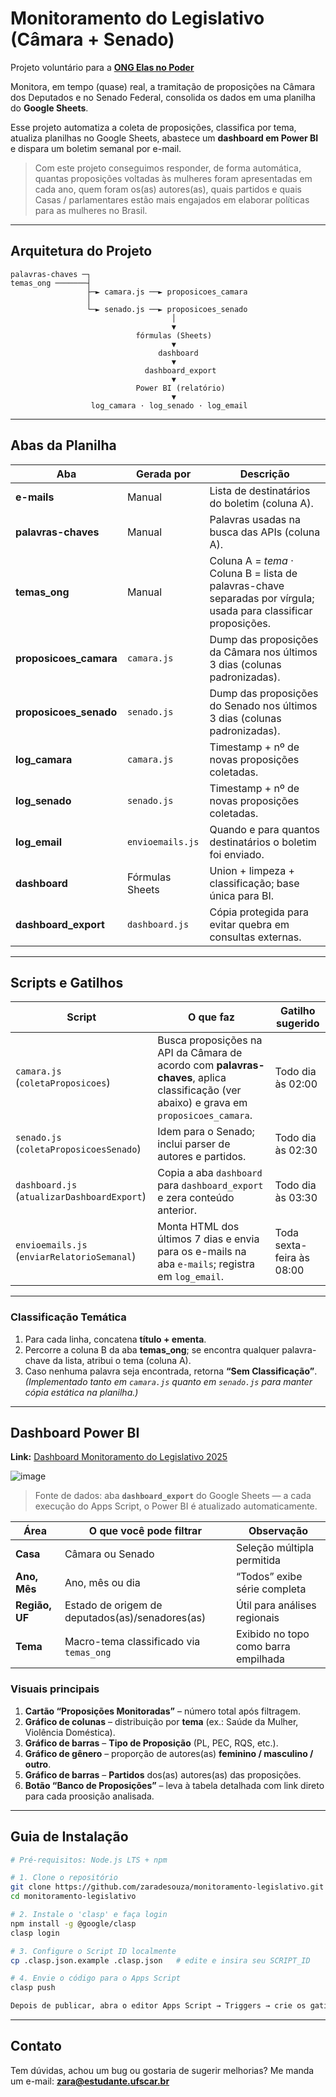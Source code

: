 # Monitoramento do Legislativo (Câmara + Senado)  
Projeto voluntário para a **[ONG Elas no Poder](https://elasnopoder.org/)**

Monitora, em tempo (quase) real, a tramitação de proposições na Câmara dos Deputados e no Senado Federal, consolida os dados em uma planilha do **Google Sheets**.

Esse projeto automatiza a coleta de proposições, classifica por tema, atualiza planilhas no Google Sheets, abastece um **dashboard em Power BI** e dispara um boletim semanal por e-mail.


> Com este projeto conseguimos responder, de forma automática, quantas proposições voltadas às mulheres foram apresentadas em cada ano, quem foram os(as) autores(as), quais partidos e quais Casas / parlamentares estão mais engajados em elaborar políticas para as mulheres no Brasil.

---
## Arquitetura do Projeto
```text
palavras-chaves ─┐
temas_ong ───────┤
                 ├─► camara.js ──► proposicoes_camara
                 │
                 └─► senado.js ──► proposicoes_senado
                                    │
                                    ▼
                            fórmulas (Sheets)
                                    ▼
                                 dashboard
                                    ▼
                              dashboard_export
                                    ▼
                            Power BI (relatório)
                                    ▼
                  log_camara · log_senado · log_email
``` 

---

## Abas da Planilha

| Aba | Gerada por | Descrição |
|-----|------------|-----------|
| **e-mails** | Manual | Lista de destinatários do boletim (coluna A). |
| **palavras-chaves** | Manual | Palavras usadas na busca das APIs (coluna A). |
| **temas_ong** | Manual | Coluna A = *tema* · Coluna B = lista de palavras-chave separadas por vírgula; usada para classificar proposições. |
| **proposicoes_camara** | `camara.js` | Dump das proposições da Câmara nos últimos 3 dias (colunas padronizadas). |
| **proposicoes_senado** | `senado.js` | Dump das proposições do Senado nos últimos 3 dias (colunas padronizadas). |
| **log_camara** | `camara.js` | Timestamp + nº de novas proposições coletadas. |
| **log_senado** | `senado.js` | Timestamp + nº de novas proposições coletadas. |
| **log_email** | `envioemails.js` | Quando e para quantos destinatários o boletim foi enviado. |
| **dashboard** | Fórmulas Sheets | Union + limpeza + classificação; base única para BI. |
| **dashboard_export** | `dashboard.js` | Cópia protegida para evitar quebra em consultas externas. |

---

## Scripts e Gatilhos

| Script | O que faz | Gatilho sugerido |
|--------|-----------|------------------|
| `camara.js` (`coletaProposicoes`) | Busca proposições na API da Câmara de acordo com **palavras-chaves**, aplica classificação (ver abaixo) e grava em `proposicoes_camara`. | Todo dia às 02:00 |
| `senado.js` (`coletaProposicoesSenado`) | Idem para o Senado; inclui parser de autores e partidos. | Todo dia às 02:30 |
| `dashboard.js` (`atualizarDashboardExport`) | Copia a aba `dashboard` para `dashboard_export` e zera conteúdo anterior. | Todo dia às 03:30  |
| `envioemails.js` (`enviarRelatorioSemanal`) | Monta HTML dos últimos 7 dias e envia para os e-mails na aba `e-mails`; registra em `log_email`. | Toda sexta-feira às 08:00 |

---

### Classificação Temática  
1. Para cada linha, concatena **título + ementa**.  
2. Percorre a coluna B da aba **temas_ong**; se encontra qualquer palavra-chave da lista, atribui o tema (coluna A).  
3. Caso nenhuma palavra seja encontrada, retorna **“Sem Classificação”**.  
*(Implementado tanto em `camara.js` quanto em `senado.js` para manter cópia estática na planilha.)*

---

## Dashboard Power BI

**Link:** [Dashboard Monitoramento do Legislativo 2025](https://app.powerbi.com/view?r=eyJrIjoiZTlkNmI0Y2ItNGFjMS00MGYyLW1IODAtZWNiNzYzZTQ2NjIxIiwidCI6IjVyYTI0MTc0LWYxMzgtNGZiMS1iODY2LWFjZWI0TRZjK5MiJ9)

![image](https://github.com/user-attachments/assets/73c5a067-eb60-4cbf-ba79-fbf6bb1e535e)


> Fonte de dados: aba **`dashboard_export`** do Google Sheets — a cada execução do Apps Script, o Power BI é atualizado automaticamente.


| Área | O que você pode filtrar | Observação |
|------|------------------------|------------|
| **Casa** | Câmara ou Senado | Seleção múltipla permitida |
| **Ano, Mês** | Ano, mês ou dia | “Todos” exibe série completa |
| **Região, UF** | Estado de origem de deputados(as)/senadores(as) | Útil para análises regionais |
| **Tema** | Macro-tema classificado via `temas_ong` | Exibido no topo como barra empilhada |


### Visuais principais

1. **Cartão “Proposições Monitoradas”** – número total após filtragem.  
2. **Gráfico de colunas** – distribuição por **tema** (ex.: Saúde da Mulher, Violência Doméstica).  
3. **Gráfico de barras** – **Tipo de Proposição** (PL, PEC, RQS, etc.).  
4. **Gráfico de gênero** – proporção de autores(as) **feminino / masculino / outro**.  
5. **Gráfico de barras** – **Partidos** dos(as) autores(as) das proposições.  
6. **Botão “Banco de Proposições”** – leva à tabela detalhada com link direto para cada proosição analisada.

---

## Guia de Instalação

```bash
# Pré-requisitos: Node.js LTS + npm

# 1. Clone o repositório
git clone https://github.com/zaradesouza/monitoramento-legislativo.git
cd monitoramento-legislativo

# 2. Instale o 'clasp' e faça login
npm install -g @google/clasp
clasp login

# 3. Configure o Script ID localmente
cp .clasp.json.example .clasp.json   # edite e insira seu SCRIPT_ID

# 4. Envie o código para o Apps Script
clasp push

Depois de publicar, abra o editor Apps Script → Triggers → crie os gatilhos conforme tabela acima.
```  

---

## Contato

Tem dúvidas, achou um bug ou gostaria de sugerir melhorias? 
Me manda um e-mail: [**zara@estudante.ufscar.br**](mailto:zara@estudante.ufscar.br)







